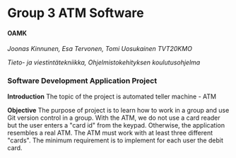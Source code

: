 # Group 3 ATM Software

#### OAMK

_Joonas Kinnunen, Esa Tervonen, Tomi Uosukainen TVT20KMO_

_Tieto- ja viestintätekniikka, Ohjelmistokehityksen koulutusohjelma_

### Software Development Application Project

**Introduction**
The topic of the project is automated teller machine - ATM

**Objective**
The purpose of project is to learn how to work in a group and use Git version control in a group. With the ATM, we do not use a card reader but the user enters a "card id" from the keypad. Otherwise, the application resembles a real ATM. The ATM must work with at least three different "cards". The minimum requirement is to implement for each user the debit card.
